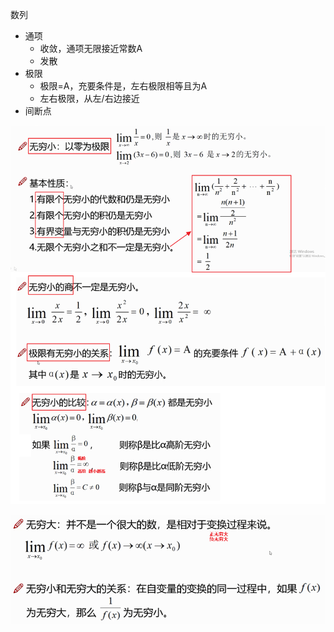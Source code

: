 数列
- 通项
	- 收敛，通项无限接近常数A
	- 发散
- 极限
	- 极限=A，充要条件是，左右极限相等且为A
	- 左右极限，从左/右边接近
- 间断点

![](../photo/Pasted%20image%2020230707142644.png)

![](../photo/Pasted%20image%2020230707142815.png)